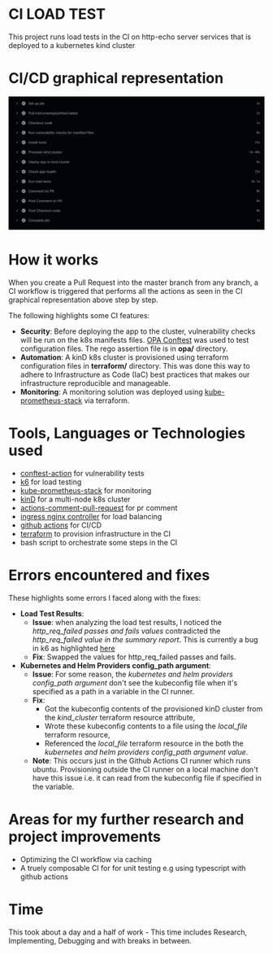 # CI LOAD TEST
This project runs load tests in the CI on http-echo server services that is deployed to a kubernetes kind cluster

# CI/CD graphical representation
![CI/CD flow image.](ci-cd-flow.png)

# How it works
When you create a Pull Request into the master branch from any branch, a CI workflow is triggered that performs all the actions as seen in the CI graphical representation above step by step.

The following highlights some CI features:
- **Security**: Before deploying the app to the cluster, vulnerability checks will be run on the k8s manifests files. [OPA Conftest](https://github.com/open-policy-agent/conftest) was used to test configuration files. The rego assertion file is in **opa/** directory.
- **Automation**: A kinD k8s cluster is provisioned using terraform configuration files in **terraform/** directory. This was done this way to adhere to Infrastructure as Code (IaC) best practices that makes our infrastructure reproducible and manageable.
- **Monitoring**: A monitoring solution was deployed using [kube-prometheus-stack](https://github.com/prometheus-community/helm-charts/blob/main/charts/kube-prometheus-stack/README.md) via terraform.

# Tools, Languages or Technologies used
- [conftest-action](https://github.com/instrumenta/conftest-action) for vulnerability tests
- [k6](https://github.com/grafana/k6/blob/master/README.md) for load testing
- [kube-prometheus-stack](https://github.com/prometheus-community/helm-charts/blob/main/charts/kube-prometheus-stack/README.md) for monitoring
- [kinD](https://kind.sigs.k8s.io/) for a multi-node k8s cluster
- [actions-comment-pull-request](https://github.com/thollander/actions-comment-pull-request/blob/main/README.md) for pr comment
- [ingress nginx controller](https://github.com/kubernetes/ingress-nginx/blob/main/README.md) for load balancing
- [github actions](https://docs.github.com/en/actions) for CI/CD
- [terraform](https://developer.hashicorp.com/terraform) to provision infrastructure in the CI
- bash script to orchestrate some steps in the CI

# Errors encountered and fixes
These highlights some errors I faced along with the fixes:
- **Load Test Results**:
  - **Issue**: when analyzing the load test results, I noticed the *http_req_failed passes and fails values* contradicted the *http_req_failed value in the summary report*. This is currently a bug in k6 as highlighted [here](https://github.com/grafana/k6/issues/2386)
  - **Fix**: Swapped the values for http_req_failed passes and fails.
- **Kubernetes and Helm Providers config_path argument**:
  - **Issue**: For some reason, the *kubernetes and helm providers config_path argument* don't see the kubeconfig file when it's specified as a path in a variable in the CI runner.
  - **Fix**: 
    - Got the kubeconfig contents of the provisioned kinD cluster from the *kind_cluster* terraform resource attribute,
    - Wrote these kubeconfig contents to a file using the *local_file* terraform resource,
    - Referenced the *local_file* terraform resource in the both the *kubernetes and helm providers config_path argument value*.
  - **Note**: This occurs just in the Github Actions CI runner which runs ubuntu. Provisioning outside the CI runner on a local machine don't have this issue i.e. it can read from the kubeconfig file if specified in the variable.

# Areas for my further research and project improvements
- Optimizing the CI workflow via caching
- A truely composable CI for for unit testing e.g using typescript with github actions

# Time
This took about a day and a half of work - This time includes Research, Implementing, Debugging and with breaks in between.